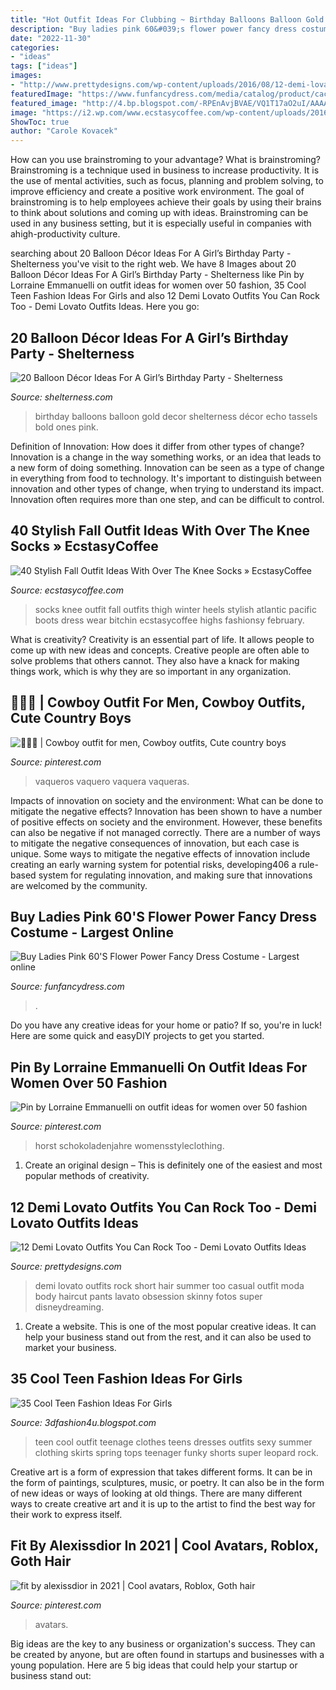 ```yaml
---
title: "Hot Outfit Ideas For Clubbing ~ Birthday Balloons Balloon Gold Decor Shelterness Décor Echo Tassels Bold Ones Pink"
description: "Buy ladies pink 60&#039;s flower power fancy dress costume"
date: "2022-11-30"
categories:
- "ideas"
tags: ["ideas"]
images:
- "http://www.prettydesigns.com/wp-content/uploads/2016/08/12-demi-lovato-outfits-you-can-rock-too.jpg"
featuredImage: "https://www.funfancydress.com/media/catalog/product/cache/1/image/1200x/040ec09b1e35df139433887a97daa66f/b/r/brisac744.jpg"
featured_image: "http://4.bp.blogspot.com/-RPEnAvjBVAE/VQ1T17aO2uI/AAAAAAAAHmc/kf8KZQf8nM0/s1600/Cool-teen-fashion-Ideas-For-Girls-44.jpg"
image: "https://i2.wp.com/www.ecstasycoffee.com/wp-content/uploads/2016/10/Over-The-Knee-Socks-12.jpg"
ShowToc: true
author: "Carole Kovacek"
---
```



How can you use brainstroming to your advantage?
What is brainstroming? Brainstroming is a technique used in business to increase productivity. It is the use of mental activities, such as focus, planning and problem solving, to improve efficiency and create a positive work environment. The goal of brainstroming is to help employees achieve their goals by using their brains to think about solutions and coming up with ideas. Brainstroming can be used in any business setting, but it is especially useful in companies with ahigh-productivity culture.

	

		
searching about 20 Balloon Décor Ideas For A Girl’s Birthday Party - Shelterness you've visit to the right web. We have 8 Images about 20 Balloon Décor Ideas For A Girl’s Birthday Party - Shelterness like Pin by Lorraine Emmanuelli on outfit ideas for women over 50 fashion, 35 Cool Teen Fashion Ideas For Girls and also 12 Demi Lovato Outfits You Can Rock Too - Demi Lovato Outfits Ideas. Here you go:
		
    
## 20 Balloon Décor Ideas For A Girl’s Birthday Party - Shelterness

<img loading=lazy src="https://i.shelterness.com/2017/03/04-gold-30-balloons-to-take-a-memorable-picture.jpg" onerror="this.onerror=null;this.src='https://tse1.mm.bing.net/th?id=OIP.0AdF-slZXcbRIhJWyOkpQQHaJ4&amp;pid=15.1';" alt="20 Balloon Décor Ideas For A Girl’s Birthday Party - Shelterness">

_Source: shelterness.com_

>birthday balloons balloon gold decor shelterness décor echo tassels bold ones pink. 

	

Definition of Innovation: How does it differ from other types of change?
Innovation is a change in the way something works, or an idea that leads to a new form of doing something. Innovation can be seen as a type of change in everything from food to technology. It's important to distinguish between innovation and other types of change, when trying to understand its impact. Innovation often requires more than one step, and can be difficult to control.

    
## 40 Stylish Fall Outfit Ideas With Over The Knee Socks » EcstasyCoffee

<img loading=lazy src="https://i2.wp.com/www.ecstasycoffee.com/wp-content/uploads/2016/10/Over-The-Knee-Socks-12.jpg" onerror="this.onerror=null;this.src='https://tse3.mm.bing.net/th?id=OIP.VYwEm-bhD3O40F7JMnuVPAHaLG&amp;pid=15.1';" alt="40 Stylish Fall Outfit Ideas With Over The Knee Socks » EcstasyCoffee">

_Source: ecstasycoffee.com_

>socks knee outfit fall outfits thigh winter heels stylish atlantic pacific boots dress wear bitchin ecstasycoffee highs fashionsy february. 

	

What is creativity?
Creativity is an essential part of life. It allows people to come up with new ideas and concepts. Creative people are often able to solve problems that others cannot. They also have a knack for making things work, which is why they are so important in any organization.

    
## 💙🤠💙 | Cowboy Outfit For Men, Cowboy Outfits, Cute Country Boys

<img loading=lazy src="https://i.pinimg.com/736x/d5/30/91/d530913f63c0c61eac54e20ca69d8d4d.jpg" onerror="this.onerror=null;this.src='https://tse4.mm.bing.net/th?id=OIP.5gdDLokX_479WHDk4p38vwHaLG&amp;pid=15.1';" alt="💙🤠💙 | Cowboy outfit for men, Cowboy outfits, Cute country boys">

_Source: pinterest.com_

>vaqueros vaquero vaquera vaqueras. 

	

Impacts of innovation on society and the environment: What can be done to mitigate the negative effects?
Innovation has been shown to have a number of positive effects on society and the environment. However, these benefits can also be negative if not managed correctly. There are a number of ways to mitigate the negative consequences of innovation, but each case is unique. Some ways to mitigate the negative effects of innovation include creating an early warning system for potential risks, developing406
a rule-based system for regulating innovation, and making sure that innovations are welcomed by the community.

    
## Buy Ladies Pink 60&#039;S Flower Power Fancy Dress Costume - Largest Online

<img loading=lazy src="https://www.funfancydress.com/media/catalog/product/cache/1/image/1200x/040ec09b1e35df139433887a97daa66f/b/r/brisac744.jpg" onerror="this.onerror=null;this.src='https://tse2.mm.bing.net/th?id=OIP.rTs9VFfweHAdMrt_s_1VgQHaLM&amp;pid=15.1';" alt="Buy Ladies Pink 60&#039;S Flower Power Fancy Dress Costume - Largest online">

_Source: funfancydress.com_

>. 

	

Do you have any creative ideas for your home or patio? If so, you're in luck! Here are some quick and easyDIY projects to get you started.

    
## Pin By Lorraine Emmanuelli On Outfit Ideas For Women Over 50 Fashion

<img loading=lazy src="https://i.pinimg.com/736x/ae/c2/90/aec2905ce996fa4c7abbd543b2bf4339.jpg" onerror="this.onerror=null;this.src='https://tse2.mm.bing.net/th?id=OIP.OmTSeIIFbB5WY8TFNZ3gUAAAAA&amp;pid=15.1';" alt="Pin by Lorraine Emmanuelli on outfit ideas for women over 50 fashion">

_Source: pinterest.com_

>horst schokoladenjahre womensstyleclothing. 

	

1. Create an original design – This is definitely one of the easiest and most popular methods of creativity.

    
## 12 Demi Lovato Outfits You Can Rock Too - Demi Lovato Outfits Ideas

<img loading=lazy src="http://www.prettydesigns.com/wp-content/uploads/2016/08/12-demi-lovato-outfits-you-can-rock-too.jpg" onerror="this.onerror=null;this.src='https://tse1.mm.bing.net/th?id=OIP.dfTDQ_3n-9-lrZ4N2GyYWgHaLW&amp;pid=15.1';" alt="12 Demi Lovato Outfits You Can Rock Too - Demi Lovato Outfits Ideas">

_Source: prettydesigns.com_

>demi lovato outfits rock short hair summer too casual outfit moda body haircut pants lavato obsession skinny fotos super disneydreaming. 

	

1. Create a website. This is one of the most popular creative ideas. It can help your business stand out from the rest, and it can also be used to market your business.

    
## 35 Cool Teen Fashion Ideas For Girls

<img loading=lazy src="http://4.bp.blogspot.com/-RPEnAvjBVAE/VQ1T17aO2uI/AAAAAAAAHmc/kf8KZQf8nM0/s1600/Cool-teen-fashion-Ideas-For-Girls-44.jpg" onerror="this.onerror=null;this.src='https://tse2.mm.bing.net/th?id=OIP.xkvtHIisS5BhIYcrO0oDTQHaLH&amp;pid=15.1';" alt="35 Cool Teen Fashion Ideas For Girls">

_Source: 3dfashion4u.blogspot.com_

>teen cool outfit teenage clothes teens dresses outfits sexy summer clothing skirts spring tops teenager funky shorts super leopard rock. 

	

Creative art is a form of expression that takes different forms. It can be in the form of paintings, sculptures, music, or poetry. It can also be in the form of new ideas or ways of looking at old things. There are many different ways to create creative art and it is up to the artist to find the best way for their work to express itself.

    
## Fit By Alexissdior In 2021 | Cool Avatars, Roblox, Goth Hair

<img loading=lazy src="https://i.pinimg.com/736x/bf/f1/24/bff1240734d1c25747b19baef23b81fe.jpg" onerror="this.onerror=null;this.src='https://tse2.mm.bing.net/th?id=OIP.WpZ03RbiRQF-eR336kMWxgHaPj&amp;pid=15.1';" alt="fit by alexissdior in 2021 | Cool avatars, Roblox, Goth hair">

_Source: pinterest.com_

>avatars. 

	

Big ideas are the key to any business or organization's success. They can be created by anyone, but are often found in startups and businesses with a young population. Here are 5 big ideas that could help your startup or business stand out: 


